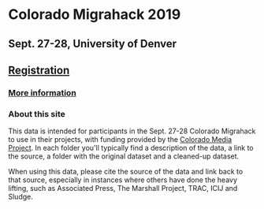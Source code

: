 # Colorado Migrahack 2019
## Sept. 27-28, University of Denver
## [Registration](https://access.du.edu/s/1150/community/index.aspx?sid=1150&gid=1002&pgid=20081&cid=35488)
### [More information](https://coloradomigrahack.school.blog/)

### About this site
This data is intended for participants in the Sept. 27-28 Colorado Migrahack to use in their projects, with funding provided by the [Colorado Media Project](https://coloradomediaproject.com/). In each folder you'll typically find a description of the data, a link to the source, a folder with the original dataset and a cleaned-up dataset.

When using this data, please cite the source of the data and link back to that source, especially in instances where others have done the heavy lifting, such as Associated Press, The Marshall Project, TRAC, ICIJ and Sludge.
